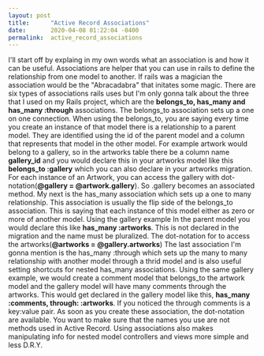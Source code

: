 ```yaml
---
layout: post
title:      "Active Record Associations"
date:       2020-04-08 01:22:04 -0400
permalink:  active_record_associations
---
```



I'll start off by explaing in my own words what an association is and how it can be useful.  Associations are helper that you can use in rails to define the relationship from one model to another. If rails was a magician the association would be the "Abracadabra" that initates some magic.  There are six types of associations rails uses but I'm only gonna talk about the three that I used on my Rails project, which are the **belongs_to, has_many and has_many :through** associations.  The belongs_to association sets up a one on one connection. When using the belongs_to, you are saying every time you create an instance of that model there is a relationship to a parent model. They are identified using the id of the parent model and a column that represents that model in the other model.  For example artwork would belong to a gallery, so in the artworks table there be a column name **gallery_id** and you would declare this in your artworks model like this **belongs_to :gallery** which you can also declare in your artworks migration. For each instance of an Artwork, you can access the gallery with dot-notation(**@gallery = @artwork.gallery**). So .gallery becomes an associated method. My next is the has_many association which sets up a one to many relationship. This association is usually the flip side of the belongs_to association.  This is saying that  each instance of this model either as zero or more of another model. Using the gallery example In the parent model you would declare this like **has_many :artworks**. This is not declared in the migration and the name must be pluralized. The dot-notation for to access the artworks(**@artworks = @gallery.artworks**) The last association I'm gonna mention is the has_many :through which sets up the many to many relationship with another model through a thrid model and is also useful setting shortcuts for nested has_many associations.  Using the same gallery example, we would create a comment model that belongs_to the artwork model and the gallery model will have many comments through the artworks. This would get declared in the gallery model like this, **has_many :comments, through: :artworks**. If you noticed the through comments is a key:value pair. As soon as you create these association, the dot-notation are available.  You want to make sure that the names you use are not methods used in Active Record. Using associations also makes manipulating info for nested model controllers and views more simple and less D.R.Y.
